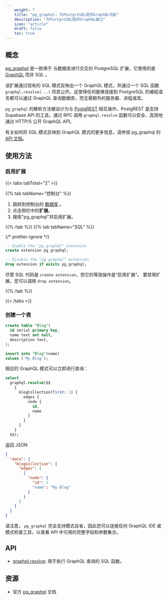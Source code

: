 ```yaml
---
    weight: 7
    title: "pg_graphql: 为PostgreSQL提供GraphQL功能"
    description: "为PostgreSQL提供GraphQL接口"
    icon: "article"
    draft: false
    toc: true
---
```


## 概念
[pg_graphql](https://supabase.github.io/pg_graphql/) 是一款用于 与数据库进行交互的 PostgreSQL 扩展，它使用的是 [GraphQL](https://graphql.org) 而非 SQL 。

该扩展通过现有的 SQL 模式反映出一个 GraphQL 模式，并通过一个 SQL 函数 `graphql.resolve(...)` 将其公开。这使得任何能够连接到 PostgreSQL 的编程语言都可以通过 GraphQL 查询数据库，而无需额外的服务器、进程或库。

`pg_graphql` 的解析方法被设计为与 [PostgREST](https://postgrest.org/en/stable/index.html) 相互操作，PostgREST 是支持 Supabase API 的工具，通过 RPC 调用 `graphql.resolve` 函数可以安全、高效地通过 HTTP/S 公开 GraphQL API。

有关如何将 SQL 模式反映到 GraphQL 模式的更多信息，请参阅 pg_graphql 的 [API 文档](https://supabase.github.io/pg_graphql/api/)。

## 使用方法
### 启用扩展

{{< tabs tabTotal="2" >}}

{{% tab tabName="控制台" %}}



1. 跳转到控制台的 [数据库](https://supabase.com/dashboard/project/_/database/tables) 。
2. 点击侧栏中的**扩展**。
3. 搜索"pg_graphql"并启用扩展。



{{% /tab %}}
{{% tab tabName="SQL" %}}



{/* prettier-ignore */}
```sql
-- Enable the "pg_graphql" extension
create extension pg_graphql;

-- Disable the "pg_graphql" extension
drop extension if exists pg_graphql;
```
尽管 SQL 代码是 `create extension`，但它的等效操作是“启用扩展”。
要禁用扩展，您可以调用 `drop extension`。



{{% /tab %}}

{{< /tabs >}}

### 创建一个表

```sql
create table "Blog"(
  id serial primary key,
  name text not null,
  description text,
);

insert into "Blog"(name)
values ('My Blog');
```

相应的 GraphQL 模式可以立即进行查询：

```sql
select
  graphql.resolve($$
    {
      blogCollection(first: 1) {
        edges {
          node {
            id,
            name
          }
        }
      }
    }
  $$);
```

返回 JSON

```json
{
  "data": {
    "blogCollection": {
      "edges": [
        {
          "node": {
            "id": 1
            "name": "My Blog"
          }
        }
      ]
    }
  }
}
```

请注意， `pg_graphql` 完全支持模式自省，因此您可以连接任何 GraphQL IDE 或模式检查工具，以查看 API 中可用的完整字段和参数集合。

## API

- [graphql.resolve](https://supabase.github.io/pg_graphql/sql_interface/): 用于执行 GraphQL 查询的 SQL 函数。

## 资源

- 官方 [pg_graphql](https://github.com/supabase/pg_graphql) 文档





